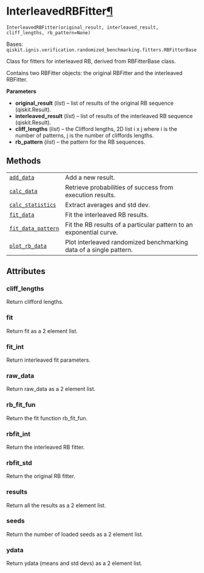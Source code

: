 # InterleavedRBFitter[¶](#interleavedrbfitter "Permalink to this headline")

<span id="undefined" />

`InterleavedRBFitter(original_result, interleaved_result, cliff_lengths, rb_pattern=None)`

Bases: `qiskit.ignis.verification.randomized_benchmarking.fitters.RBFitterBase`

Class for fitters for interleaved RB, derived from RBFitterBase class.

Contains two RBFitter objects: the original RBFitter and the interleaved RBFitter.

**Parameters**

*   **original\_result** (*list*) – list of results of the original RB sequence (qiskit.Result).
*   **interleaved\_result** (*list*) – list of results of the interleaved RB sequence (qiskit.Result).
*   **cliff\_lengths** (*list*) – the Clifford lengths, 2D list i x j where i is the number of patterns, j is the number of cliffords lengths.
*   **rb\_pattern** (*list*) – the pattern for the RB sequences.

## Methods

|                                                                                                                                                                                                                      |                                                                     |
| -------------------------------------------------------------------------------------------------------------------------------------------------------------------------------------------------------------------- | ------------------------------------------------------------------- |
| [`add_data`](qiskit.ignis.verification.InterleavedRBFitter.add_data#qiskit.ignis.verification.InterleavedRBFitter.add_data "qiskit.ignis.verification.InterleavedRBFitter.add_data")                                 | Add a new result.                                                   |
| [`calc_data`](qiskit.ignis.verification.InterleavedRBFitter.calc_data#qiskit.ignis.verification.InterleavedRBFitter.calc_data "qiskit.ignis.verification.InterleavedRBFitter.calc_data")                             | Retrieve probabilities of success from execution results.           |
| [`calc_statistics`](qiskit.ignis.verification.InterleavedRBFitter.calc_statistics#qiskit.ignis.verification.InterleavedRBFitter.calc_statistics "qiskit.ignis.verification.InterleavedRBFitter.calc_statistics")     | Extract averages and std dev.                                       |
| [`fit_data`](qiskit.ignis.verification.InterleavedRBFitter.fit_data#qiskit.ignis.verification.InterleavedRBFitter.fit_data "qiskit.ignis.verification.InterleavedRBFitter.fit_data")                                 | Fit the interleaved RB results.                                     |
| [`fit_data_pattern`](qiskit.ignis.verification.InterleavedRBFitter.fit_data_pattern#qiskit.ignis.verification.InterleavedRBFitter.fit_data_pattern "qiskit.ignis.verification.InterleavedRBFitter.fit_data_pattern") | Fit the RB results of a particular pattern to an exponential curve. |
| [`plot_rb_data`](qiskit.ignis.verification.InterleavedRBFitter.plot_rb_data#qiskit.ignis.verification.InterleavedRBFitter.plot_rb_data "qiskit.ignis.verification.InterleavedRBFitter.plot_rb_data")                 | Plot interleaved randomized benchmarking data of a single pattern.  |

## Attributes

<span id="undefined" />

### cliff\_lengths

Return clifford lengths.

<span id="undefined" />

### fit

Return fit as a 2 element list.

<span id="undefined" />

### fit\_int

Return interleaved fit parameters.

<span id="undefined" />

### raw\_data

Return raw\_data as a 2 element list.

<span id="undefined" />

### rb\_fit\_fun

Return the fit function rb\_fit\_fun.

<span id="undefined" />

### rbfit\_int

Return the interleaved RB fitter.

<span id="undefined" />

### rbfit\_std

Return the original RB fitter.

<span id="undefined" />

### results

Return all the results as a 2 element list.

<span id="undefined" />

### seeds

Return the number of loaded seeds as a 2 element list.

<span id="undefined" />

### ydata

Return ydata (means and std devs) as a 2 element list.
